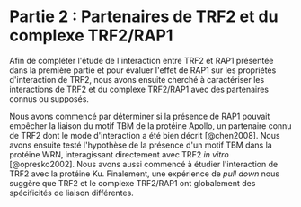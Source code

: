 # Partie 2 : Partenaires de TRF2 et du complexe TRF2/RAP1

Afin de compléter l'étude de l'interaction entre TRF2 et RAP1 présentée dans la
première partie et pour évaluer l'effet de RAP1 sur les propriétés d'interaction
de TRF2, nous avons ensuite cherché à caractériser les interactions de TRF2 et
du complexe TRF2/RAP1 avec des partenaires connus ou supposés.

Nous avons commencé par déterminer si la présence de RAP1 pouvait empêcher la
liaison du motif TBM de la protéine Apollo, un partenaire connu de TRF2 dont le
mode d'interaction a été bien décrit [@chen2008]. Nous avons ensuite testé
l'hypothèse de la présence d'un motif TBM dans la protéine WRN, interagissant
directement avec TRF2 *in vitro* [@opresko2002]. Nous avons aussi commencé
à étudier l'interaction de TRF2 avec la protéine Ku. Finalement, une expérience
de *pull down* nous suggère que TRF2 et le complexe TRF2/RAP1 ont globalement
des spécificités de liaison différentes.

